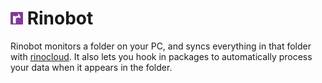 
<h1>
  <img src="https://raw.githubusercontent.com/rinocloud/logos/master/png/square-reversed.png" width="20"/> 
  Rinobot
</h1>

Rinobot monitors a folder on your PC, and syncs everything in that folder with [rinocloud](http://rinocloud.com).
It also lets you hook in packages to automatically process your data when it appears in the folder.

## 